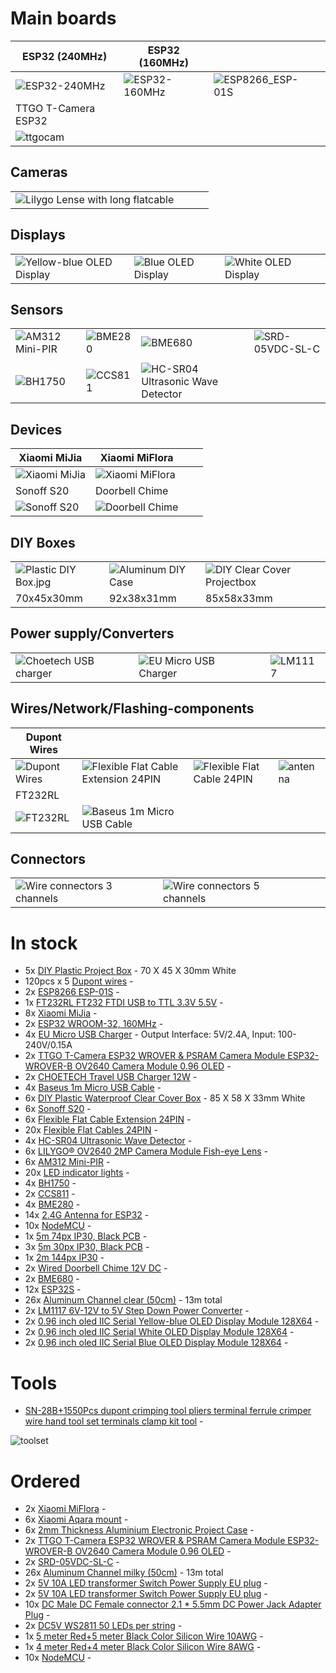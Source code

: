 # Main boards
| ESP32 (240MHz) | ESP32 (160MHz) | | |
|------------|-------------|-------------|-------------|
| ![ESP32-240MHz](images/ESP32-240MHz.jpg) | ![ESP32-160MHz](images/ESP32-160MHz.jpg) | ![ESP8266_ESP-01S](images/ESP8266_ESP-01S.jpg) |  |
| TTGO T-Camera ESP32 | | | |
| ![ttgocam](images/ttgocam_fisheye_lense.jpg) | | |  |

## Cameras
| | | | |
|------------|-------------|-------------|-------------|
| ![Lilygo Lense with long flatcable](images/lilygo_lense_long_flatcable.jpg) | | | |

## Displays
| | | | |
|------------|-------------|-------------|-------------|
| ![Yellow-blue OLED Display](images/oled_yellow_blue.jpg) | ![Blue OLED Display](images/oled_blue.jpg)  | ![White OLED Display](images/oled_white.jpg) | |

## Sensors
|  |  |  |  |
|------------|-------------|-------------|-------------|
| ![AM312 Mini-PIR](images/AM312_Mini-PIR.jpg) | ![BME280](images/BME280.jpg) | ![BME680](images/BME680.jpg) | ![SRD-05VDC-SL-C](images/SRD-05VDC-SL-C.jpg) |
|  |  |  |  |
| ![BH1750](images/BH1750.jpg) | ![CCS811](images/CCS811.jpg) | ![HC-SR04 Ultrasonic Wave Detector](images/HC-SR04_Ultrasonic_Wave_Detector.jpg) |  |

## Devices
| Xiaomi MiJia | Xiaomi MiFlora | | |
|------------|-------------|-------------|-------------|
| ![Xiaomi MiJia](images/Xiaomi_MiJia.jpg) | ![Xiaomi MiFlora](images/Xiaomi_MiFlora.jpg) | | |
| Sonoff S20 | Doorbell Chime |  |  |
| ![Sonoff S20](images/sonoff_s20.jpg) | ![Doorbell Chime](images/doorbell_chime.jpg) | | |


## DIY Boxes
| | | | |
|------------|-------------|-------------|-------------|
| ![Plastic DIY Box.jpg](images/plastic_diy_box.jpg) | ![Aluminum DIY Case](images/aluminum_diy_case.jpg) | ![DIY Clear Cover Projectbox](images/DIY_Clear_Cover_Projectbox.jpg) | |
| 70x45x30mm | 92x38x31mm | 85x58x33mm |  |

## Power supply/Converters
| | | | |
|------------|-------------|-------------|-------------|
| ![Choetech USB charger](images/Choetech_usb_charger_2.jpg) | ![EU Micro USB Charger](images/eu_micro_usb_charger.jpg) | | ![LM1117](images/LM1117.jpg) |

## Wires/Network/Flashing-components
| Dupont Wires | | | |
|------------|-------------|-------------|-------------|
| ![Dupont Wires](images/dupont_wires.jpg) | ![Flexible Flat Cable Extension 24PIN](images/Flexible_Flat_Cable_Extension_24PIN.jpg) | ![Flexible Flat Cable 24PIN](images/Flexible_Flat_Cable_24PIN.jpg) | ![antenna](images/antenna.jpg) |
| FT232RL | | | |
| ![FT232RL](images/FT232RL.jpg) | ![Baseus 1m Micro USB Cable](images/Baseus_1m_Micro_USB_Cable.jpg) | | | |

## Connectors
| | | | |
|------------|-------------|-------------|-------------|
| ![Wire connectors 3 channels](images/wireconnectors_3-chan.jpg) | ![Wire connectors 5 channels](images/wireconnectors_5-chan.jpg) |  |  |

# In stock
- 5x [DIY Plastic Project Box](https://www.aliexpress.com/item/32878300213.html) - 70 X 45 X 30mm White
- 120pcs x 5 [Dupont wires](https://www.aliexpress.com/item/32800085018.html) -
- 2x [ESP8266 ESP-01S](https://www.aliexpress.com/item/32880024822.html) -
- 1x [FT232RL FT232 FTDI USB to TTL 3.3V 5.5V](https://www.aliexpress.com/item/32634246159.html) - 
- 8x [Xiaomi MiJia](https://www.aliexpress.com/item/32844220555.html) - 
- 2x [ESP32 WROOM-32, 160MHz](https://www.aliexpress.com/item/33020838035.html) - 
- 4x [EU Micro USB Charger](https://www.aliexpress.com/item/32837548671.html) - Output Interface: 5V/2.4A, Input: 100-240V/0.15A
- 2x [TTGO T-Camera ESP32 WROVER & PSRAM Camera Module ESP32-WROVER-B OV2640 Camera Module 0.96 OLED](https://www.aliexpress.com/item/4000029714373.html) -
- 2x [CHOETECH Travel USB Charger 12W](https://www.aliexpress.com/item/32742790687.html) - 
- 4x [Baseus 1m Micro USB Cable](https://www.aliexpress.com/item/32916331013.html) - 
- 6x [DIY Plastic Waterproof Clear Cover Box](https://www.aliexpress.com/item/32955651064.html) - 85 X 58 X 33mm White
- 6x [Sonoff S20](https://www.aliexpress.com/item/32854202946.html) - 
- 6x [Flexible Flat Cable Extension 24PIN](https://www.aliexpress.com/item/33020782574.html) - 
- 20x [Flexible Flat Cables 24PIN](https://www.aliexpress.com/item/32853717617.html) - 
- 4x [HC-SR04 Ultrasonic Wave Detector](https://www.aliexpress.com/item/32786781050.html) - 
- 6x [LILYGO® OV2640 2MP Camera Module Fish-eye Lens](https://www.aliexpress.com/item/32981773363.html) - 
- 6x [AM312 Mini-PIR](https://www.aliexpress.com/item/32749737125.html) - 
- 20x [LED indicator lights](https://www.aliexpress.com/item/32606955472.html) - 
- 4x [BH1750](https://www.aliexpress.com/item/32341898423.html) - 
- 2x [CCS811](https://www.aliexpress.com/item/32903358923.html) - 
- 4x [BME280](https://www.aliexpress.com/item/32849462236.html) - 
- 14x [2.4G Antenna for ESP32](https://www.aliexpress.com/item/32840852173.html) - 
- 10x [NodeMCU](http://s.click.aliexpress.com/e/pI2wgExm) - 
- 1x [5m 74px IP30, Black PCB](http://s.click.aliexpress.com/e/Kceu4gks) - 
- 3x [5m 30px IP30, Black PCB](http://s.click.aliexpress.com/e/Kceu4gks) - 
- 1x [2m 144px IP30](http://s.click.aliexpress.com/e/Kceu4gks) - 
- 2x [Wired Doorbell Chime 12V DC](https://www.aliexpress.com/item/32966895779.html) - 
- 2x [BME680](https://www.aliexpress.com/item/32961369966.html) - 
- 12x [ESP32S](https://www.aliexpress.com/item/32864722159.html) - 
- 26x [Aluminum Channel clear (50cm)](http://s.click.aliexpress.com/e/sHXT8lzI) - 13m total
- 2x [LM1117  6V-12V to 5V Step Down Power Converter](https://www.aliexpress.com/item/32659757988.html) - 
- 2x [0.96 inch oled IIC Serial Yellow-blue OLED Display Module 128X64](https://www.aliexpress.com/item/32896971385.html) - 
- 2x [0.96 inch oled IIC Serial White OLED Display Module 128X64](https://www.aliexpress.com/item/32896971385.html) - 
- 2x [0.96 inch oled IIC Serial Blue OLED Display Module 128X64](https://www.aliexpress.com/item/32896971385.html) - 

# Tools
- [SN-28B+1550Pcs dupont crimping tool pliers terminal ferrule crimper wire hand tool set terminals clamp kit tool](https://www.aliexpress.com/item/33024193343.html) - 

![toolset](images/toolset.jpg)

# Ordered
- 2x [Xiaomi MiFlora](https://www.aliexpress.com/item/33053566338.html) - 
- 6x [Xiaomi Aqara mount](https://www.aliexpress.com/item/32863484842.html) - 
- 6x [2mm Thickness Aluminium Electronic Project Case](https://www.aliexpress.com/item/32854971317.html) - 
- 2x [TTGO T-Camera ESP32 WROVER & PSRAM Camera Module ESP32-WROVER-B OV2640 Camera Module 0.96 OLED](https://www.aliexpress.com/item/4000029714373.html) -
- 2x [SRD-05VDC-SL-C](https://www.aliexpress.com/item/32857986495.html) - 
- 26x [Aluminum Channel milky (50cm)](http://s.click.aliexpress.com/e/sHXT8lzI) - 13m total
- 2x [5V 10A LED transformer Switch Power Supply EU plug](https://www.aliexpress.com/item/4000102102421.html) - 
- 2x [5V 10A LED transformer Switch Power Supply EU plug](https://www.aliexpress.com/item/4000102102421.html) - 
- 10x [DC Male DC Female connector 2.1 * 5.5mm DC Power Jack Adapter Plug](https://www.aliexpress.com/item/32807618711.html) - 
- 2x [DC5V WS2811 50 LEDs per string](https://m.aliexpress.com/item/33010869824.html) - 
- 1x [5 meter Red+5 meter Black Color Silicon Wire 10AWG](https://m.aliexpress.com/item/32982789709.html) - 
- 1x [4 meter Red+4 meter Black Color Silicon Wire 8AWG](https://m.aliexpress.com/item/32808560744.html) - 
- 10x [NodeMCU](http://s.click.aliexpress.com/e/pI2wgExm) - 



